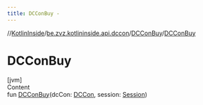 ```yaml
---
title: DCConBuy -
---
```

//[KotlinInside](../../index.md)/[be.zvz.kotlininside.api.dccon](../index.md)/[DCConBuy](index.md)/[DCConBuy](-d-c-con-buy.md)



# DCConBuy  
[jvm]  
Content  
fun [DCConBuy](-d-c-con-buy.md)(dcCon: [DCCon](../../be.zvz.kotlininside.api.type/-d-c-con/index.md), session: [Session](../../be.zvz.kotlininside.session/-session/index.md))  



